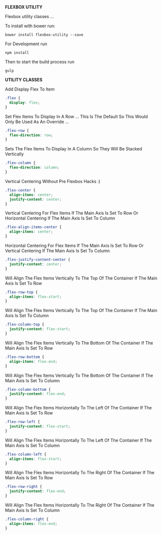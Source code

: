 **FLEXBOX UTILITY**

Flexbox utility classes ...

To install with bower run:
```
bower install flexbox-utility --save
```
For Development run
```
npm install
```
Then to start the build process run
```
gulp
```

**UTILITY CLASSES**

Add Display Flex To Item
```css
.flex {
  display: flex;
}
```
Set Flex Items To Display In A Row ... This Is The Default So This Would Only Be Used As An Override ...
```css
.flex-row {
  flex-direction: row;
}
```
Sets The Flex Items To Display In A Column So They Will Be Stacked Vertically
```css
.flex-column {
  flex-direction: column;
}
```
Vertical Centering Without Pre Flexbox Hacks :)
```css
.flex-center {
  align-items: center;
  justify-content: center;
}
```

Vertical Centering For Flex Items If The Main Axis Is Set To Row Or Horizontal Centering If The Main Axis Is Set To Column
```css
.flex-align-items-center {
  align-items: center;
}
```
Horizontal Centering For Flex Items If The Main Axis Is Set To Row Or Vertical Centering If The Main Axis Is Set To Column
```css
.flex-justify-content-center {
  justify-content: center;
}
```
Will Align The Flex Items Vertically To The Top Of The Container If The Main Axis Is Set To Row
```css
.flex-row-top {
  align-items: flex-start;
}
```
Will Align The Flex Items Vertically To The Top Of The Container If The Main Axis Is Set To Column
```css
.flex-column-top {
  justify-content: flex-start;
}
```
Will Align The Flex Items Vertically To The Bottom Of The Container If The Main Axis Is Set To Row
```css
.flex-row-bottom {
  align-items: flex-end;
}
```
Will Align The Flex Items Vertically To The Bottom Of The Container If The Main Axis Is Set To Column
```css
.flex-column-bottom {
  justify-content: flex-end;
}
```
Will Align The Flex Items Horizontally To The Left Of The Container If The Main Axis Is Set To Row
```css
.flex-row-left {
  justify-content: flex-start;
}
```
Will Align The Flex Items Horizontally To The Left Of The Container If The Main Axis Is Set To Column
```css
.flex-column-left {
  align-items: flex-start;
}
```
Will Align The Flex Items Horizontally To The Right Of The Container If The Main Axis Is Set To Row
```css
.flex-row-right {
  justify-content: flex-end;
}
```
Will Align The Flex Items Horizontally To The Right Of The Container If The Main Axis Is Set To Column
```css
.flex-column-right {
  align-items: flex-end;
}
```
